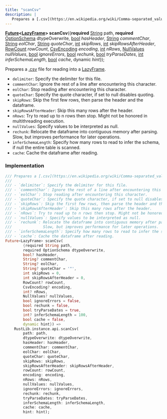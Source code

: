 ```yaml
---
title: "scanCsv"
description: |
   Prepares a [.csv](https://en.wikipedia.org/wiki/Comma-separated_values) file for reading into a [LazyFrame].
---
```

<span class="dart-code"><strong>[Future]\<[LazyFrame]> scanCsv</strong>({<span class="nobr"><strong>required</strong> [String] path</span>, <span class="nobr"><strong>required</strong> [OptionSchema] dtypeOverwrite</span>, <span class="nobr">[bool] <i>hasHeader</i></span>, <span class="nobr">[String] <i>commentChar</i></span>, <span class="nobr">[String] <i>eolChar</i></span>, <span class="nobr">[String] <i>quoteChar</i></span>, <span class="nobr">[int] <i>skipRows</i></span>, <span class="nobr">[int] <i>skipRowsAfterHeader</i></span>, <span class="nobr">[RowCount] <i>rowCount</i></span>, <span class="nobr">[CsvEncoding] <i>encoding</i></span>, <span class="nobr">[int] <i>nRows</i></span>, <span class="nobr">[NullValues] <i>nullValues</i></span>, <span class="nobr">[bool] <i>ignoreErrors</i></span>, <span class="nobr">[bool] <i>rechunk</i></span>, <span class="nobr">[bool] <i>tryParseDates</i></span>, <span class="nobr">[int] <i>inferSchemaLength</i></span>, <span class="nobr">[bool] <i>cache</i></span>, <span class="nobr">dynamic <i>hint</i></span>});</span>

 Prepares a [.csv](https://en.wikipedia.org/wiki/Comma-separated_values) file for reading into a [LazyFrame].

 - `delimiter`: Specify the delimiter for this file.
 - `commentChar`: Ignore the rest of a line after encountering this character.
 - `eolChar`: Stop reading after encountering this character.
 - `quoteChar`: Specify the quote character, if set to null disables quoting.
 - `skipRows`: Skip the first few rows, then parse the header and the dataframe.
 - `skipRowsAfterHeader`: Skip this many rows after the header.
 - `nRows`: Try to read up to n rows then stop. Might not be honored in multithreading execution.
 - `nullValues`: Specify values to be interpreted as null.
 - `rechunk`: Relocate the dataframe into contiguous memory after parsing.
              Slow, but improves performance for later operations.
 - `inferSchemaLength`: Specify how many rows to read to infer the schema, if null the entire table is scanned.
 - `cache`: Cache the dataframe after reading.
### Implementation
```dart
/// Prepares a [.csv](https://en.wikipedia.org/wiki/Comma-separated_values) file for reading into a [LazyFrame].
///
/// - `delimiter`: Specify the delimiter for this file.
/// - `commentChar`: Ignore the rest of a line after encountering this character.
/// - `eolChar`: Stop reading after encountering this character.
/// - `quoteChar`: Specify the quote character, if set to null disables quoting.
/// - `skipRows`: Skip the first few rows, then parse the header and the dataframe.
/// - `skipRowsAfterHeader`: Skip this many rows after the header.
/// - `nRows`: Try to read up to n rows then stop. Might not be honored in multithreading execution.
/// - `nullValues`: Specify values to be interpreted as null.
/// - `rechunk`: Relocate the dataframe into contiguous memory after parsing.
///              Slow, but improves performance for later operations.
/// - `inferSchemaLength`: Specify how many rows to read to infer the schema, if null the entire table is scanned.
/// - `cache`: Cache the dataframe after reading.
Future<LazyFrame> scanCsv(
        {required String path,
        required OptionSchema dtypeOverwrite,
        bool? hasHeader,
        String? commentChar,
        String? eolChar,
        String? quoteChar = '"',
        int skipRows = 0,
        int skipRowsAfterHeader = 0,
        RowCount? rowCount,
        CsvEncoding? encoding,
        int? nRows,
        NullValues? nullValues,
        bool ignoreErrors = false,
        bool rechunk = false,
        bool tryParseDates = true,
        int? inferSchemaLength = 100,
        bool cache = false,
        dynamic hint}) =>
    RustLib.instance.api.scanCsv(
        path: path,
        dtypeOverwrite: dtypeOverwrite,
        hasHeader: hasHeader,
        commentChar: commentChar,
        eolChar: eolChar,
        quoteChar: quoteChar,
        skipRows: skipRows,
        skipRowsAfterHeader: skipRowsAfterHeader,
        rowCount: rowCount,
        encoding: encoding,
        nRows: nRows,
        nullValues: nullValues,
        ignoreErrors: ignoreErrors,
        rechunk: rechunk,
        tryParseDates: tryParseDates,
        inferSchemaLength: inferSchemaLength,
        cache: cache,
        hint: hint);
```

[LazyFrame]: /reference/classes/lazyframe/
[Future]: https://api.flutter.dev/flutter/dart-async/Future-class.html
[String]: https://api.flutter.dev/flutter/dart-core/String-class.html
[OptionSchema]: /reference/classes/optionschema/
[bool]: https://api.flutter.dev/flutter/dart-core/bool-class.html
[int]: https://api.flutter.dev/flutter/dart-core/int-class.html
[RowCount]: /reference/classes/rowcount/
[CsvEncoding]: /reference/enums/csvencoding/
[NullValues]: /reference/classes/nullvalues/